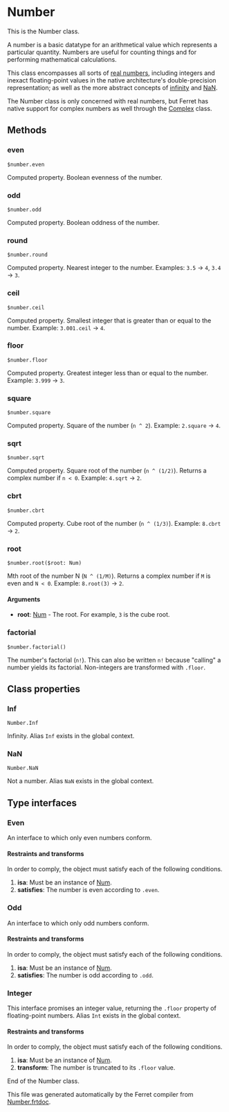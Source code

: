 # Number

This is the Number class.

A number is a basic datatype for an arithmetical value which represents a
particular quantity. Numbers are useful for counting things and for
performing mathematical calculations.

This class encompasses all sorts of
[real numbers](https://en.wikipedia.org/wiki/Real_number), including integers
and inexact floating-point values in the native architecture's
double-precision representation; as well as the more abstract concepts of
[infinity](#inf) and [NaN](#nan).

The Number class is only concerned with real numbers, but Ferret has native
support for complex numbers as well through the [Complex](Complex.md) class.



## Methods

### even

```
$number.even
```

Computed property. Boolean evenness of the number.



### odd

```
$number.odd
```

Computed property. Boolean oddness of the number.



### round

```
$number.round
```

Computed property. Nearest integer to the number.
Examples: `3.5` -> `4`, `3.4` -> `3`.



### ceil

```
$number.ceil
```

Computed property. Smallest integer that is greater than or equal to the number.
Example: `3.001.ceil` -> `4`.



### floor

```
$number.floor
```

Computed property. Greatest integer less than or equal to the number.
Example: `3.999` -> `3`.



### square

```
$number.square
```

Computed property. Square of the number (`n ^ 2`).
Example: `2.square` -> `4`.



### sqrt

```
$number.sqrt
```

Computed property. Square root of the number (`n ^ (1/2)`).
Returns a complex number if `n < 0`.
Example: `4.sqrt` -> `2`.



### cbrt

```
$number.cbrt
```

Computed property. Cube root of the number (`n ^ (1/3)`).
Example: `8.cbrt` -> `2`.



### root

```
$number.root($root: Num)
```

Mth root of the number N (`N ^ (1/M)`).
Returns a complex number if `M` is even and `N < 0`.
Example: `8.root(3)` -> `2`.


#### Arguments

* __root__: [Num](/std/doc/Number.md) - The root. For example, `3` is the cube root.



### factorial

```
$number.factorial()
```

The number's factorial (`n!`). This can also be written `n!` because
"calling" a number yields its factorial. Non-integers are transformed with
`.floor`.

## Class properties

### Inf

```
Number.Inf
```

Infinity. Alias `Inf` exists in the global context.

### NaN

```
Number.NaN
```

Not a number. Alias `NaN` exists in the global context.

## Type interfaces

### Even

An interface to which only even numbers conform.


#### Restraints and transforms

In order to comply, the object must satisfy each of the following conditions.

1. __isa__: Must be an instance of [Num](/std/doc/Number.md).
2. __satisfies__: The number is even according to `.even`.


### Odd

An interface to which only odd numbers conform.


#### Restraints and transforms

In order to comply, the object must satisfy each of the following conditions.

1. __isa__: Must be an instance of [Num](/std/doc/Number.md).
2. __satisfies__: The number is odd according to `.odd`.


### Integer

This interface promises an integer value, returning the `.floor` property
of floating-point numbers. Alias `Int` exists in the global context.


#### Restraints and transforms

In order to comply, the object must satisfy each of the following conditions.

1. __isa__: Must be an instance of [Num](/std/doc/Number.md).
2. __transform__: The number is truncated to its `.floor` value.


End of the Number class.

This file was generated automatically by the Ferret compiler from
[Number.frtdoc](../Number.frtdoc).